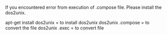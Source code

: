If you encountered error from execution of .compose file. Please install the dos2unix.

apt-get install dos2unix = to install dos2unix
dos2unix .compose = to convert the file
dos2unix .exec = to convert file
